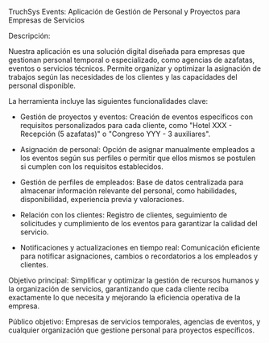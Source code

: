 TruchSys Events:  Aplicación de Gestión de Personal y Proyectos para Empresas de Servicios

Descripción:

Nuestra aplicación es una solución digital diseñada para empresas que gestionan personal temporal o especializado, como agencias de azafatas, eventos o servicios técnicos. Permite organizar y optimizar la asignación de trabajos según las necesidades de los clientes y las capacidades del personal disponible.

La herramienta incluye las siguientes funcionalidades clave:

  - Gestión de proyectos y eventos: Creación de eventos específicos con requisitos personalizados para cada cliente, como "Hotel XXX - Recepción (5 azafatas)" o "Congreso YYY - 3 auxiliares".

  - Asignación de personal: Opción de asignar manualmente empleados a los eventos según sus perfiles o permitir que ellos mismos se postulen si cumplen con los requisitos establecidos.

  - Gestión de perfiles de empleados: Base de datos centralizada para almacenar información relevante del personal, como habilidades, disponibilidad, experiencia previa y valoraciones.

  - Relación con los clientes: Registro de clientes, seguimiento de solicitudes y cumplimiento de los eventos para garantizar la calidad del servicio.

  - Notificaciones y actualizaciones en tiempo real: Comunicación eficiente para notificar asignaciones, cambios o recordatorios a los empleados y clientes.

Objetivo principal:
Simplificar y optimizar la gestión de recursos humanos y la organización de servicios, garantizando que cada cliente reciba exactamente lo que necesita y mejorando la eficiencia operativa de la empresa.

Público objetivo:
Empresas de servicios temporales, agencias de eventos, y cualquier organización que gestione personal para proyectos específicos.
